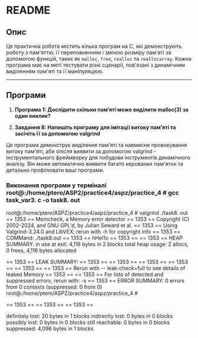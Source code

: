 # README

## Опис

Ця практична робота містить кілька програм на C, які демонструють роботу з пам'яттю, її переповненням і зміною розміру пам'яті за допомогою функцій, таких як `malloc`, `free`, `realloc` та `reallocarray`. Кожна програма має на меті тестувати різні сценарії, пов'язані з динамічним виділенням пам'яті та її маніпуляцією.

---

## Програми

1. **Програма 1: Дослідити скільки пам’яті може виділити malloc(3) за один виклик?**

   
8. **Завдання 8: Напишіть програму для імітації витоку пам’яті та засічіть її за допомогою valgrind**

Ця програма демонструє виділення пам'яті та навмисне провокування витоку пам'яті, аби опісля виявити за допомогою valgrind - інструментального фреймворку для побудови інструментів динамічного аналізу. Він може автоматично виявити багато керованих пам'яток та детально профілювати ваші програми.

### Виконання програми у терміналі root@:/home/ptero/ASP2/practice4/aspz/practice_4 # gcc task_var3. c -o task8. out
root@:/home/ptero/ASPZ/practice4/aspz/practice_4 # valgrind ./task8. out
== 1353 == Memcheck, a Memory error detector
== 1353 == Copyright (C) 2002-2024, and GNU GPL'd, by Julian Seward et al.
== 1353 == Using Valgrind-3.24.0 and LibVEX; rerun with -h for copyright info
== 1353 == COMMand: ./task8.out
== 1353 ==
hHel1o
== 1353 ==
== 1353 == HEAP SUMMARY:
in use at exit: 4,116 bytes in 2 blocks
total heap usage: 2 allocs, 0 frees, 4,116 bytes allocated

== 1353 == LEAK SUMMARY:
== 1353 ==
== 1353 ==
== 1353 ==
== 1353 ==
== 1353 ==
== 1353 == Rerun with -- leak-check=full to see details of leaked Memory
== 1353 ==
== 1353 == For lists of detected and suppressed errors, rerun with: -s
== 1353 == ERROR SUMMARY: 0 errors from 0 contexts (suppressed: 0 from 0)
root@:/home/ptero/ASPZ/practice4/aspz/practice_4 #

== 1353 ==
== 1353 ==
== 1353 ==

definitely lost: 20 bytes in 1 blocks
indirectly lost: 0 bytes in 0 blocks
possibly lost: 0 bytes in 0 blocks
still reachable: 0 bytes in 0 blocks
suppressed: 4,096 bytes in 1 blocks
